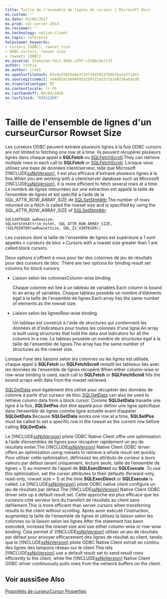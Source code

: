 ```yaml
---
title: Taille de l’ensemble de lignes du curseur | Microsoft Docs
ms.custom: ''
ms.date: 03/06/2017
ms.prod: sql-server-2014
ms.reviewer: ''
ms.technology: native-client
ms.topic: reference
helpviewer_keywords:
- cursors [ODBC], rowset size
- ODBC cursors, rowset size
- rowsets [ODBC]
ms.assetid: 2febe2ae-fdc1-490e-a79f-c516bc8e7c3f
author: rothja
ms.author: jroth
ms.openlocfilehash: 83c4e55025e6e3724f354f022760b7ba1e2f10e1
ms.sourcegitcommit: ad4d92dce894592a259721a1571b1d8736abacdb
ms.translationtype: MT
ms.contentlocale: fr-FR
ms.lasthandoff: 08/04/2020
ms.locfileid: "87612289"
---
```

# <a name="cursor-rowset-size"></a><span data-ttu-id="1dd07-102">Taille de l'ensemble de lignes d'un curseur</span><span class="sxs-lookup"><span data-stu-id="1dd07-102">Cursor Rowset Size</span></span>
  <span data-ttu-id="1dd07-103">Les curseurs ODBC peuvent extraire plusieurs lignes à la fois.</span><span class="sxs-lookup"><span data-stu-id="1dd07-103">ODBC cursors are not limited to fetching one row at a time.</span></span> <span data-ttu-id="1dd07-104">Ils peuvent récupérer plusieurs lignes dans chaque appel à **SQLFetch** ou [SQLFetchScroll](../../native-client-odbc-api/sqlfetchscroll.md).</span><span class="sxs-lookup"><span data-stu-id="1dd07-104">They can retrieve multiple rows in each call to **SQLFetch** or [SQLFetchScroll](../../native-client-odbc-api/sqlfetchscroll.md).</span></span> <span data-ttu-id="1dd07-105">Lorsque vous utilisez une base de données client/serveur, telle que Microsoft [!INCLUDE[ssNoVersion](../../../includes/ssnoversion-md.md)], il est plus efficace d'extraire plusieurs lignes à la fois.</span><span class="sxs-lookup"><span data-stu-id="1dd07-105">When you are working with a client/server database such as Microsoft [!INCLUDE[ssNoVersion](../../../includes/ssnoversion-md.md)], it is more efficient to fetch several rows at a time.</span></span> <span data-ttu-id="1dd07-106">Le nombre de lignes retournées sur une extraction est appelé la taille de l’ensemble de lignes et est spécifié à l’aide de la SQL_ATTR_ROW_ARRAY_SIZE de [SQLSetStmtAttr](../../native-client-odbc-api/sqlsetstmtattr.md).</span><span class="sxs-lookup"><span data-stu-id="1dd07-106">The number of rows returned on a fetch is called the rowset size and is specified by using the SQL_ATTR_ROW_ARRAY_SIZE of [SQLSetStmtAttr](../../native-client-odbc-api/sqlsetstmtattr.md).</span></span>  
  
```  
SQLUINTEGER uwRowsize;  
SQLSetStmtAttr(m_hstmt, SQL_ATTR_ROW_ARRAY_SIZE, (SQLPOINTER)uwRowsetSize, SQL_IS_UINTEGER);  
```  
  
 <span data-ttu-id="1dd07-107">Les curseurs dont la taille de l'ensemble de lignes est supérieure à 1 sont appelés « curseurs de bloc ».</span><span class="sxs-lookup"><span data-stu-id="1dd07-107">Cursors with a rowset size greater than 1 are called block cursors.</span></span>  
  
 <span data-ttu-id="1dd07-108">Deux options s'offrent à vous pour lier des colonnes de jeu de résultats pour des curseurs de bloc :</span><span class="sxs-lookup"><span data-stu-id="1dd07-108">There are two options for binding result set columns for block cursors:</span></span>  
  
-   <span data-ttu-id="1dd07-109">Liaison selon les colonnes</span><span class="sxs-lookup"><span data-stu-id="1dd07-109">Column-wise binding</span></span>  
  
     <span data-ttu-id="1dd07-110">Chaque colonne est liée à un tableau de variables.</span><span class="sxs-lookup"><span data-stu-id="1dd07-110">Each column is bound to an array of variables.</span></span> <span data-ttu-id="1dd07-111">Chaque tableau possède un nombre d'éléments égal à la taille de l'ensemble de lignes.</span><span class="sxs-lookup"><span data-stu-id="1dd07-111">Each array has the same number of elements as the rowset size.</span></span>  
  
-   <span data-ttu-id="1dd07-112">Liaison selon les lignes</span><span class="sxs-lookup"><span data-stu-id="1dd07-112">Row-wise binding</span></span>  
  
     <span data-ttu-id="1dd07-113">Un tableau est construit à l'aide de structures qui contiennent les données et d'indicateurs pour toutes les colonnes d'une ligne.</span><span class="sxs-lookup"><span data-stu-id="1dd07-113">An array is built using structures that hold the data and indicators for all the columns in a row.</span></span> <span data-ttu-id="1dd07-114">Le tableau possède un nombre de structures égal à la taille de l'ensemble de lignes.</span><span class="sxs-lookup"><span data-stu-id="1dd07-114">The array has the same number of structures as the rowset size.</span></span>  
  
 <span data-ttu-id="1dd07-115">Lorsque l’une des liaisons selon les colonnes ou les lignes est utilisée, chaque appel à **SQLFetch** ou **SQLFetchScroll** remplit les tableaux liés avec les données de l’ensemble de lignes récupéré.</span><span class="sxs-lookup"><span data-stu-id="1dd07-115">When either column-wise or row-wise binding is used, each call to **SQLFetch** or **SQLFetchScroll** fills the bound arrays with data from the rowset retrieved.</span></span>  
  
 <span data-ttu-id="1dd07-116">[SQLGetData](../../native-client-odbc-api/sqlgetdata.md) peut également être utilisé pour récupérer des données de colonne à partir d’un curseur de bloc.</span><span class="sxs-lookup"><span data-stu-id="1dd07-116">[SQLGetData](../../native-client-odbc-api/sqlgetdata.md) can also be used to retrieve column data from a block cursor.</span></span> <span data-ttu-id="1dd07-117">Comme **SQLGetData** travaille une ligne à la fois, **SQLSetPos** doit être appelé pour définir une ligne spécifique dans l’ensemble de lignes comme ligne actuelle avant d’appeler **SQLGetData**.</span><span class="sxs-lookup"><span data-stu-id="1dd07-117">Because **SQLGetData** works one row at a time, **SQLSetPos** must be called to set a specific row in the rowset as the current row before calling **SQLGetData**.</span></span>  
  
 <span data-ttu-id="1dd07-118">Le [!INCLUDE[ssNoVersion](../../../includes/ssnoversion-md.md)] pilote ODBC Native Client offre une optimisation à l’aide d’ensembles de lignes pour récupérer rapidement un jeu de résultats entier.</span><span class="sxs-lookup"><span data-stu-id="1dd07-118">The [!INCLUDE[ssNoVersion](../../../includes/ssnoversion-md.md)] Native Client ODBC driver offers an optimization using rowsets to retrieve a whole result set quickly.</span></span> <span data-ttu-id="1dd07-119">Pour utiliser cette optimisation, définissez les attributs de curseur à leurs valeurs par défaut (avant uniquement, lecture seule, taille de l’ensemble de lignes = 1) au moment de l’appel de **SQLExecDirect** ou **SQLExecute** .</span><span class="sxs-lookup"><span data-stu-id="1dd07-119">To use this optimization, set the cursor attributes to their defaults (forward-only, read-only, rowset size = 1) at the time **SQLExecDirect** or **SQLExecute** is called.</span></span> <span data-ttu-id="1dd07-120">Le [!INCLUDE[ssNoVersion](../../../includes/ssnoversion-md.md)] pilote ODBC native client configure un jeu de résultats par défaut.</span><span class="sxs-lookup"><span data-stu-id="1dd07-120">The [!INCLUDE[ssNoVersion](../../../includes/ssnoversion-md.md)] Native Client ODBC driver sets up a default result set.</span></span> <span data-ttu-id="1dd07-121">Cette approche est plus efficace que les curseurs côté serveur lors du transfert de résultats au client sans défilement.</span><span class="sxs-lookup"><span data-stu-id="1dd07-121">This is more efficient than server cursors when transferring results to the client without scrolling.</span></span> <span data-ttu-id="1dd07-122">Après avoir exécuté l'instruction, augmentez la taille de l'ensemble de lignes et utilisez la liaison selon les colonnes ou la liaison selon les lignes.</span><span class="sxs-lookup"><span data-stu-id="1dd07-122">After the statement has been executed, increase the rowset size and use either column-wise or row-wise binding.</span></span> <span data-ttu-id="1dd07-123">Cela permet d' [!INCLUDE[ssNoVersion](../../../includes/ssnoversion-md.md)] utiliser un jeu de résultats par défaut pour envoyer efficacement des lignes de résultat au client, tandis que le [!INCLUDE[ssNoVersion](../../../includes/ssnoversion-md.md)] pilote ODBC Native Client extrait en continu des lignes des tampons réseau sur le client.</span><span class="sxs-lookup"><span data-stu-id="1dd07-123">This lets [!INCLUDE[ssNoVersion](../../../includes/ssnoversion-md.md)] use a default result set to send result rows efficiently to the client, while the [!INCLUDE[ssNoVersion](../../../includes/ssnoversion-md.md)] Native Client ODBC driver continuously pulls rows from the network buffers on the client.</span></span>  
  
## <a name="see-also"></a><span data-ttu-id="1dd07-124">Voir aussi</span><span class="sxs-lookup"><span data-stu-id="1dd07-124">See Also</span></span>  
 [<span data-ttu-id="1dd07-125">Propriétés de curseur</span><span class="sxs-lookup"><span data-stu-id="1dd07-125">Cursor Properties</span></span>](cursor-properties.md)  
  
  
